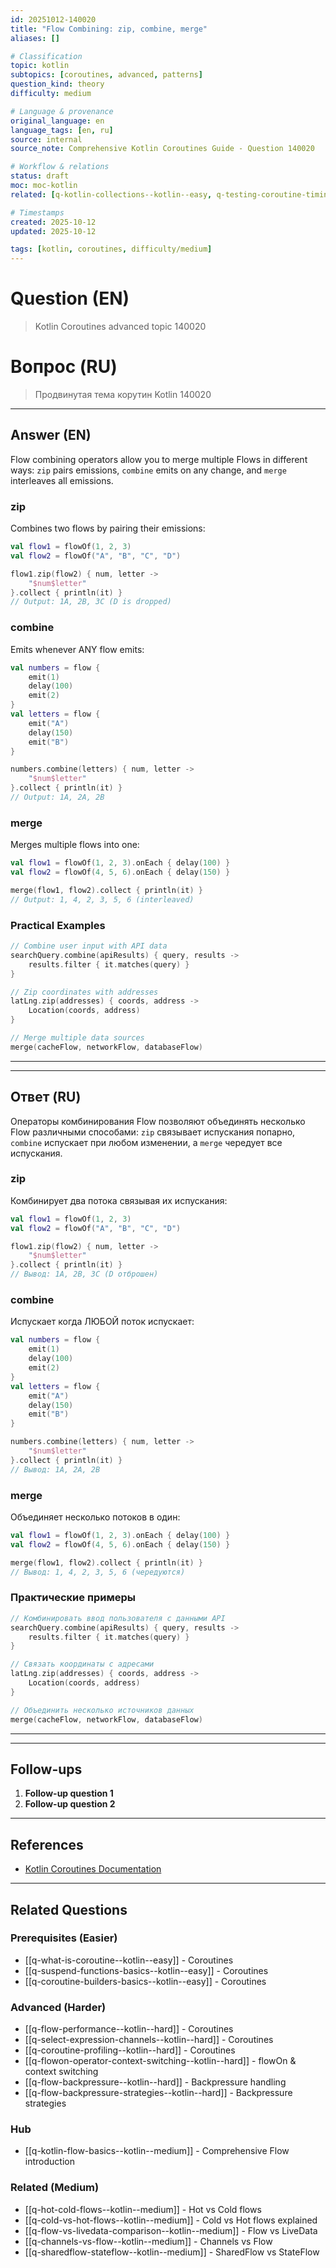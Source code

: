 ```yaml
---
id: 20251012-140020
title: "Flow Combining: zip, combine, merge"
aliases: []

# Classification
topic: kotlin
subtopics: [coroutines, advanced, patterns]
question_kind: theory
difficulty: medium

# Language & provenance
original_language: en
language_tags: [en, ru]
source: internal
source_note: Comprehensive Kotlin Coroutines Guide - Question 140020

# Workflow & relations
status: draft
moc: moc-kotlin
related: [q-kotlin-collections--kotlin--easy, q-testing-coroutine-timing-control--kotlin--medium, q-kotlin-operator-overloading--kotlin--medium]

# Timestamps
created: 2025-10-12
updated: 2025-10-12

tags: [kotlin, coroutines, difficulty/medium]
---
```

# Question (EN)
> Kotlin Coroutines advanced topic 140020

# Вопрос (RU)
> Продвинутая тема корутин Kotlin 140020

---

## Answer (EN)


Flow combining operators allow you to merge multiple Flows in different ways: `zip` pairs emissions, `combine` emits on any change, and `merge` interleaves all emissions.

### zip
Combines two flows by pairing their emissions:
```kotlin
val flow1 = flowOf(1, 2, 3)
val flow2 = flowOf("A", "B", "C", "D")

flow1.zip(flow2) { num, letter ->
    "$num$letter"
}.collect { println(it) }
// Output: 1A, 2B, 3C (D is dropped)
```

### combine
Emits whenever ANY flow emits:
```kotlin
val numbers = flow {
    emit(1)
    delay(100)
    emit(2)
}
val letters = flow {
    emit("A")
    delay(150)
    emit("B")
}

numbers.combine(letters) { num, letter ->
    "$num$letter"
}.collect { println(it) }
// Output: 1A, 2A, 2B
```

### merge
Merges multiple flows into one:
```kotlin
val flow1 = flowOf(1, 2, 3).onEach { delay(100) }
val flow2 = flowOf(4, 5, 6).onEach { delay(150) }

merge(flow1, flow2).collect { println(it) }
// Output: 1, 4, 2, 3, 5, 6 (interleaved)
```

### Practical Examples
```kotlin
// Combine user input with API data
searchQuery.combine(apiResults) { query, results ->
    results.filter { it.matches(query) }
}

// Zip coordinates with addresses
latLng.zip(addresses) { coords, address ->
    Location(coords, address)
}

// Merge multiple data sources
merge(cacheFlow, networkFlow, databaseFlow)
```

---
---

## Ответ (RU)


Операторы комбинирования Flow позволяют объединять несколько Flow различными способами: `zip` связывает испускания попарно, `combine` испускает при любом изменении, а `merge` чередует все испускания.

### zip
Комбинирует два потока связывая их испускания:
```kotlin
val flow1 = flowOf(1, 2, 3)
val flow2 = flowOf("A", "B", "C", "D")

flow1.zip(flow2) { num, letter ->
    "$num$letter"
}.collect { println(it) }
// Вывод: 1A, 2B, 3C (D отброшен)
```

### combine
Испускает когда ЛЮБОЙ поток испускает:
```kotlin
val numbers = flow {
    emit(1)
    delay(100)
    emit(2)
}
val letters = flow {
    emit("A")
    delay(150)
    emit("B")
}

numbers.combine(letters) { num, letter ->
    "$num$letter"
}.collect { println(it) }
// Вывод: 1A, 2A, 2B
```

### merge
Объединяет несколько потоков в один:
```kotlin
val flow1 = flowOf(1, 2, 3).onEach { delay(100) }
val flow2 = flowOf(4, 5, 6).onEach { delay(150) }

merge(flow1, flow2).collect { println(it) }
// Вывод: 1, 4, 2, 3, 5, 6 (чередуются)
```

### Практические примеры
```kotlin
// Комбинировать ввод пользователя с данными API
searchQuery.combine(apiResults) { query, results ->
    results.filter { it.matches(query) }
}

// Связать координаты с адресами
latLng.zip(addresses) { coords, address ->
    Location(coords, address)
}

// Объединить несколько источников данных
merge(cacheFlow, networkFlow, databaseFlow)
```

---
---

## Follow-ups

1. **Follow-up question 1**
2. **Follow-up question 2**

---

## References

- [Kotlin Coroutines Documentation](https://kotlinlang.org/docs/coroutines-overview.html)

---

## Related Questions

### Prerequisites (Easier)
- [[q-what-is-coroutine--kotlin--easy]] - Coroutines
- [[q-suspend-functions-basics--kotlin--easy]] - Coroutines
- [[q-coroutine-builders-basics--kotlin--easy]] - Coroutines
### Advanced (Harder)
- [[q-flow-performance--kotlin--hard]] - Coroutines
- [[q-select-expression-channels--kotlin--hard]] - Coroutines
- [[q-coroutine-profiling--kotlin--hard]] - Coroutines
- [[q-flowon-operator-context-switching--kotlin--hard]] - flowOn & context switching
- [[q-flow-backpressure--kotlin--hard]] - Backpressure handling
- [[q-flow-backpressure-strategies--kotlin--hard]] - Backpressure strategies
### Hub
- [[q-kotlin-flow-basics--kotlin--medium]] - Comprehensive Flow introduction

### Related (Medium)
- [[q-hot-cold-flows--kotlin--medium]] - Hot vs Cold flows
- [[q-cold-vs-hot-flows--kotlin--medium]] - Cold vs Hot flows explained
- [[q-flow-vs-livedata-comparison--kotlin--medium]] - Flow vs LiveData
- [[q-channels-vs-flow--kotlin--medium]] - Channels vs Flow
- [[q-sharedflow-stateflow--kotlin--medium]] - SharedFlow vs StateFlow


